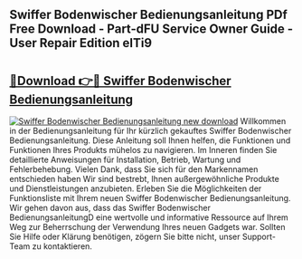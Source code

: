 ## Swiffer Bodenwischer Bedienungsanleitung PDf Free Download - Part-dFU Service Owner Guide - User Repair Edition eITi9

# <h2><a href="http://df3tj2.blite.top/?on=Swiffer+Bodenwischer+Bedienungsanleitung">🔗Download 👉🔴 Swiffer Bodenwischer Bedienungsanleitung</a></h2>

[![Swiffer Bodenwischer Bedienungsanleitung new download](https://i.imgur.com/lujVjoI.png)](http://df3tj2.blite.top/?on=Swiffer+Bodenwischer+Bedienungsanleitung)
Willkommen in der Bedienungsanleitung für Ihr kürzlich gekauftes Swiffer Bodenwischer Bedienungsanleitung. Diese Anleitung soll Ihnen helfen, die Funktionen und Funktionen Ihres Produkts mühelos zu navigieren. Im Inneren finden Sie detaillierte Anweisungen für Installation, Betrieb, Wartung und Fehlerbehebung. Vielen Dank, dass Sie sich für den Markennamen entschieden haben Wir sind bestrebt, Ihnen außergewöhnliche Produkte und Dienstleistungen anzubieten. Erleben Sie die Möglichkeiten der Funktionsliste mit Ihrem neuen Swiffer Bodenwischer Bedienungsanleitung. Wir gehen davon aus, dass das Swiffer Bodenwischer BedienungsanleitungD eine wertvolle und informative Ressource auf Ihrem Weg zur Beherrschung der Verwendung Ihres neuen Gadgets war. Sollten Sie Hilfe oder Klärung benötigen, zögern Sie bitte nicht, unser Support-Team zu kontaktieren.
